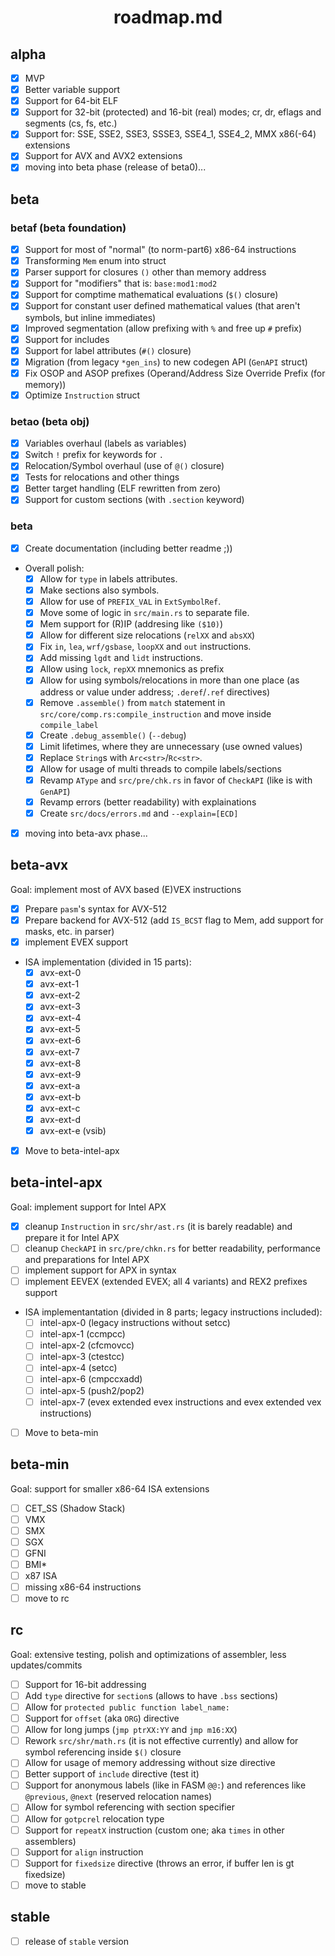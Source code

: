 <div align=center>
    <h1>roadmap.md</h1>
</div>

## alpha

- [x] MVP
- [x] Better variable support
- [x] Support for 64-bit ELF
- [x] Support for 32-bit (protected) and 16-bit (real) modes; cr, dr, eflags and segments (cs, fs, etc.)
- [x] Support for: SSE, SSE2, SSE3, SSSE3, SSE4_1, SSE4_2, MMX x86(-64) extensions
- [x] Support for AVX and AVX2 extensions
- [x] moving into beta phase (release of beta0)...

## beta

### betaf (beta foundation)

- [x] Support for most of "normal" (to norm-part6) x86-64 instructions
- [x] Transforming `Mem` enum into struct
- [x] Parser support for closures `()` other than memory address
- [x] Support for "modifiers" that is: `base:mod1:mod2`
- [x] Support for comptime mathematical evaluations (`$()` closure)
- [x] Support for constant user defined mathematical values (that aren't symbols, but inline immediates)
- [x] Improved segmentation (allow prefixing with `%` and free up `#` prefix)
- [x] Support for includes 
- [x] Support for label attributes (`#()` closure)
- [x] Migration (from legacy `*gen_ins`) to new codegen API (`GenAPI` struct)
- [x] Fix OSOP and ASOP prefixes (Operand/Address Size Override Prefix (for memory))
- [x] Optimize `Instruction` struct

### betao (beta obj)

- [x] Variables overhaul (labels as variables)
- [x] Switch `!` prefix for keywords for `.`
- [x] Relocation/Symbol overhaul (use of `@()` closure)
- [x] Tests for relocations and other things
- [x] Better target handling (ELF rewritten from zero)
- [x] Support for custom sections (with `.section` keyword)

### beta

- [x] Create documentation (including better readme ;))
- Overall polish:
    - [x] Allow for `type` in labels attributes.
    - [x] Make sections also symbols.
    - [x] Allow for use of `PREFIX_VAL` in `ExtSymbolRef`.
    - [x] Move some of logic in `src/main.rs` to separate file.
    - [x] Mem support for (R)IP (addresing like `($10)`)
    - [x] Allow for different size relocations (`relXX` and `absXX`)
    - [x] Fix `in`, `lea`, `wrf/gsbase`, `loopXX` and `out` instructions.
    - [x] Add missing `lgdt` and `lidt` instructions.
    - [x] Allow using `lock`, `repXX` mnemonics as prefix
    - [x] Allow for using symbols/relocations in more than one place (as address or value under address; `.deref`/`.ref` directives)
    - [x] Remove `.assemble()` from `match` statement in `src/core/comp.rs:compile_instruction` and move inside `compile_label`
    - [x] Create `.debug_assemble()` (`--debug`)
    - [x] Limit lifetimes, where they are unnecessary (use owned values)
    - [x] Replace `String`s with `Arc<str>`/`Rc<str>`.
    - [x] Allow for usage of multi threads to compile labels/sections
    - [x] Revamp `AType` and `src/pre/chk.rs` in favor of `CheckAPI` (like is with `GenAPI`)
    - [x] Revamp errors (better readability) with explainations
    - [x] Create `src/docs/errors.md` and `--explain=[ECD]`
- [x] moving into beta-avx phase...

## beta-avx

Goal: implement most of AVX based (E)VEX instructions

- [x] Prepare `pasm`'s syntax for AVX-512
- [x] Prepare backend for AVX-512 (add `IS_BCST` flag to Mem, add support for masks, etc. in parser)
- [x] implement EVEX support
- ISA implementation (divided in 15 parts):
    - [x] avx-ext-0
    - [x] avx-ext-1
    - [x] avx-ext-2
    - [x] avx-ext-3
    - [x] avx-ext-4
    - [x] avx-ext-5
    - [x] avx-ext-6
    - [x] avx-ext-7
    - [x] avx-ext-8
    - [x] avx-ext-9
    - [x] avx-ext-a
    - [x] avx-ext-b
    - [x] avx-ext-c
    - [x] avx-ext-d
    - [x] avx-ext-e (vsib)
- [x] Move to beta-intel-apx

## beta-intel-apx

Goal: implement support for Intel APX

- [x] cleanup `Instruction` in `src/shr/ast.rs` (it is barely readable) and prepare it for Intel APX
- [ ] cleanup `CheckAPI` in `src/pre/chkn.rs` for better readability, performance and preparations for Intel APX
- [ ] implement support for APX in syntax
- [ ] implement EEVEX (extended EVEX; all 4 variants) and REX2 prefixes support
- ISA implementantation (divided in 8 parts; legacy instructions included):
    - [ ] intel-apx-0 (legacy instructions without setcc)
    - [ ] intel-apx-1 (ccmpcc)
    - [ ] intel-apx-2 (cfcmovcc)
    - [ ] intel-apx-3 (ctestcc)
    - [ ] intel-apx-4 (setcc)
    - [ ] intel-apx-6 (cmpccxadd)
    - [ ] intel-apx-5 (push2/pop2)
    - [ ] intel-apx-7 (evex extended evex instructions and evex extended vex instructions)
- [ ] Move to beta-min

## beta-min

Goal: support for smaller x86-64 ISA extensions

- [ ] CET_SS (Shadow Stack)
- [ ] VMX
- [ ] SMX
- [ ] SGX
- [ ] GFNI
- [ ] BMI*
- [ ] x87 ISA
- [ ] missing x86-64 instructions
- [ ] move to rc

## rc

Goal: extensive testing, polish and optimizations of assembler, less updates/commits

- [ ] Support for 16-bit addressing
- [ ] Add `type` directive for `section`s (allows to have `.bss` sections)
- [ ] Allow for `protected public function label_name:`
- [ ] Support for `offset` (aka `ORG`) directive
- [ ] Allow for long jumps (`jmp ptrXX:YY` and `jmp m16:XX`)
- [ ] Rework `src/shr/math.rs` (it is not effective currently) and allow for symbol referencing inside `$()` closure
- [ ] Allow for usage of memory addressing without size directive
- [ ] Better support of `include` directive (test it)
- [ ] Support for anonymous labels (like in FASM `@@:`) and references like `@previous`, `@next` (reserved relocation names)
- [ ] Allow for symbol referencing with section specifier
- [ ] Allow for `gotpcrel` relocation type
- [ ] Support for `repeatX` instruction (custom one; aka `times` in other assemblers)
- [ ] Support for `align` instruction
- [ ] Support for `fixedsize` directive (throws an error, if buffer len is gt fixedsize)
- [ ] move to stable

## stable

- [ ] release of `stable` version
